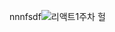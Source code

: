 nnnfsdf![리액트1주차](https://user-images.githubusercontent.com/60069112/123586354-8e6c9a80-d81f-11eb-8c26-5864fd747bf3.PNG)
헐
